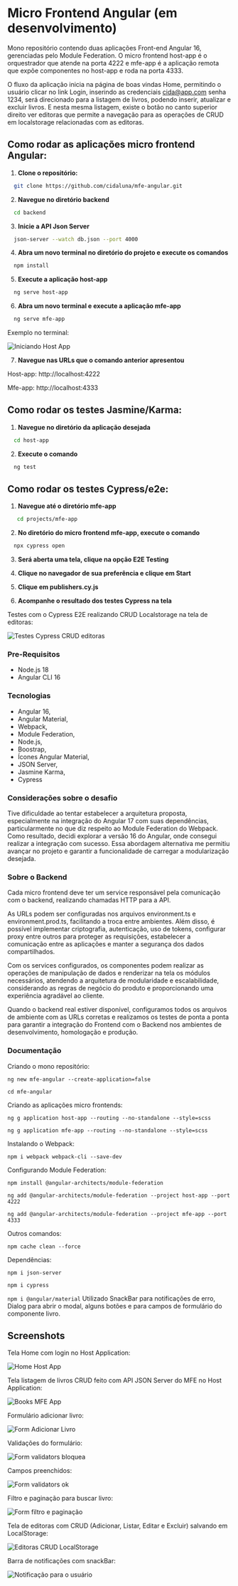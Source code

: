 # Micro Frontend Angular (em desenvolvimento)

Mono repositório contendo duas aplicações Front-end Angular 16, gerenciadas pelo Module Federation.
O micro frontend host-app é o orquestrador que atende na porta 4222 e mfe-app é a aplicação remota que expõe componentes no host-app e roda na porta 4333.

O fluxo da aplicação inicia na página de boas vindas Home, permitindo o usuário clicar no link Login, inserindo as credenciais cida@app.com senha 1234, será direcionado para a listagem de livros, podendo inserir, atualizar e excluir livros. E nesta mesma listagem, existe o botão no canto superior direito ver editoras que permite a navegação para as operações de CRUD em localstorage relacionadas com as editoras.

## Como rodar as aplicações micro frontend Angular:

1. **Clone o repositório:**
  ```bash
    git clone https://github.com/cidaluna/mfe-angular.git
  ```
  
2. **Navegue no diretório backend**
  ```bash
    cd backend
  ```

3. **Inicie a API Json Server**
  ```bash 
    json-server --watch db.json --port 4000
  ```

4. **Abra um novo terminal no diretório do projeto e execute os comandos**
  ```bash 
    npm install
  ```

5. **Execute a aplicação host-app**
  ```bash 
    ng serve host-app 
  ```

6. **Abra um novo terminal e execute a aplicação mfe-app**
  ```bash 
    ng serve mfe-app 
  ```

Exemplo no terminal:  

![Iniciando Host App](./projects/host-app/src/assets/start-host-app.PNG)

7. **Navegue nas URLs que o comando anterior apresentou**

Host-app: http://localhost:4222

Mfe-app:  http://localhost:4333


## Como rodar os testes Jasmine/Karma:

1. **Navegue no diretório da aplicação desejada**
  ```bash
    cd host-app
  ```

2. **Execute o comando**
  ```bash
    ng test
  ```

## Como rodar os testes Cypress/e2e:

1. **Navegue até o diretório mfe-app**
```bash
   cd projects/mfe-app
```

2. **No diretório do micro frontend mfe-app, execute o comando**
```bash
  npx cypress open
```

3. **Será aberta uma tela, clique na opção E2E Testing**

4. **Clique no navegador de sua preferência e clique em Start**

5. **Clique em publishers.cy.js**

6. **Acompanhe o resultado dos testes Cypress na tela**


Testes com o Cypress E2E realizando CRUD Localstorage na tela de editoras:

![Testes Cypress CRUD editoras](./projects/host-app/src/assets/mfe-cypress-crud-editoras.PNG)


### Pre-Requisitos
- Node.js 18
- Angular CLI 16

### Tecnologias

- Angular 16, 
- Angular Material,
- Webpack,
- Module Federation,
- Node.js,
- Boostrap,
- Ícones Angular Material,
- JSON Server,
- Jasmine Karma,
- Cypress


### Considerações sobre o desafio

Tive dificuldade ao tentar estabelecer a arquitetura proposta, especialmente na integração do Angular 17 com suas dependências, particularmente no que diz respeito ao Module Federation do Webpack. Como resultado, decidi explorar a versão 16 do Angular, onde consegui realizar a integração com sucesso. Essa abordagem alternativa me permitiu avançar no projeto e garantir a funcionalidade de carregar a modularização desejada.

### Sobre o Backend

Cada micro frontend deve ter um service responsável pela comunicação com o backend, realizando chamadas HTTP para a API.

As URLs podem ser configuradas nos arquivos environment.ts e environment.prod.ts, facilitando a troca entre ambientes. Além disso, é possível implementar criptografia, autenticação, uso de tokens, configurar proxy entre outros para proteger as requisições, estabelecer a comunicação entre as aplicações e manter a segurança dos dados compartilhados.

Com os services configurados, os componentes podem realizar as operações de manipulação de dados e renderizar na tela os módulos necessários, atendendo a arquitetura de modularidade e escalabilidade, considerando as regras de negócio do produto e proporcionando uma experiência agradável ao cliente.


Quando o backend real estiver disponível, configuramos todos os arquivos de ambiente com as URLs corretas e realizamos os testes de ponta a ponta para garantir a integração do Frontend com o Backend nos ambientes de desenvolvimento, homologação e produção.


### Documentação

Criando o mono repositório:

`ng new mfe-angular --create-application=false`

`cd mfe-angular`

Criando as aplicações micro frontends:

`ng g application host-app --routing --no-standalone --style=scss`

`ng g application mfe-app --routing --no-standalone --style=scss`

Instalando o Webpack:

`npm i webpack webpack-cli --save-dev`

Configurando Module Federation:

`npm install @angular-architects/module-federation`

`ng add @angular-architects/module-federation --project host-app --port 4222`

`ng add @angular-architects/module-federation --project mfe-app --port 4333`

Outros comandos:

`npm cache clean --force`

Dependências:

`npm i json-server`

`npm i cypress`

`npm i @angular/material` Utilizado SnackBar para notificações de erro, Dialog para abrir o modal, alguns botões e para campos de formulário do componente livro.


## Screenshots

Tela Home com login no Host Application:

![Home Host App](./projects/host-app/src/assets/mfe-home-host-app.PNG)


Tela listagem de livros CRUD feito com API JSON Server do MFE no Host Application:

![Books MFE App](./projects/host-app/src/assets/mfe-host-render-books-v2.PNG)

Formulário adicionar livro:

![Form Adicionar Livro](./projects/host-app/src/assets/mfe-add-book.PNG)

Validações do formulário:

![Form validators bloquea](./projects/host-app/src/assets/mfe-add-book-validators.PNG)

Campos preenchidos:

![Form validators ok](./projects/host-app/src/assets/mfe-add-book-validators-ok.PNG)

Filtro e paginação para buscar livro:

![Form filtro e paginação](./projects/host-app/src/assets/mfe-add-filter-pagination.PNG)


Tela de editoras com CRUD (Adicionar, Listar, Editar e Excluir) salvando em LocalStorage:

![Editoras CRUD LocalStorage](./projects/host-app/src/assets/mfe-host-editoras-crud-localstorage.PNG)

Barra de notificações com snackBar:

![Notificação para o usuário](./projects/host-app/src/assets/mfe-host-editoras-snackbar-notifications.PNG)






